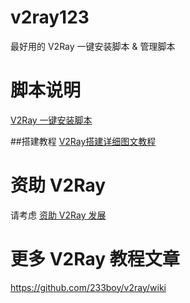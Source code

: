 ﻿# v2ray123
最好用的 V2Ray 一键安装脚本 &amp; 管理脚本

# 脚本说明
[V2Ray 一键安装脚本](https://github.com/233boy/v2ray/wiki/V2Ray%E4%B8%80%E9%94%AE%E5%AE%89%E8%A3%85%E8%84%9A%E6%9C%AC)

##搭建教程
[V2Ray搭建详细图文教程](https://github.com/233boy/v2ray/wiki/V2Ray%E6%90%AD%E5%BB%BA%E8%AF%A6%E7%BB%86%E5%9B%BE%E6%96%87%E6%95%99%E7%A8%8B)

# 资助 V2Ray
请考虑 [资助 V2Ray 发展](https://www.v2ray.com/chapter_00/02_donate.html)

# 更多 V2Ray 教程文章
https://github.com/233boy/v2ray/wiki
